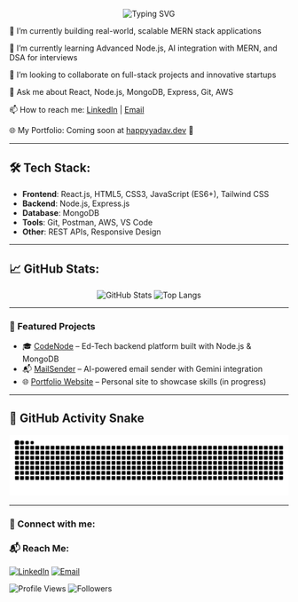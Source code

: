 <p align="center">
  <img src="https://readme-typing-svg.demolab.com?font=Fira+Code&weight=500&size=24&pause=1000&color=00F7FF&center=true&vCenter=true&width=600&lines=Hi+I'm+Happy+Yadav;MERN+Stack+Developer;AI+Enthusiast+%26+Open+Source+Lover;Building+Scalable+Full-Stack+Apps;Let's+Innovate+Together!" alt="Typing SVG" />
</p>


🚀 I’m currently building real-world, scalable MERN stack applications

🌱 I’m currently learning Advanced Node.js, AI integration with MERN, and DSA for interviews

👯 I’m looking to collaborate on full-stack projects and innovative startups

💬 Ask me about React, Node.js, MongoDB, Express, Git, AWS

📫 How to reach me: [LinkedIn](https://www.linkedin.com/in/happyyadav/) | [Email](mailto:happy.yadav.contact@gmail.com)

🌐 My Portfolio: Coming soon at [happyyadav.dev](https://happyyadav.dev) 🚧


---

## 🛠️ Tech Stack:
- **Frontend**: React.js, HTML5, CSS3, JavaScript (ES6+), Tailwind CSS
- **Backend**: Node.js, Express.js
- **Database**: MongoDB
- **Tools**: Git, Postman, AWS, VS Code
- **Other**: REST APIs, Responsive Design

---

## 📈 GitHub Stats:

<p align="center">
  <img src="https://github-readme-stats.vercel.app/api?username=Happyyadav007&show_icons=true&theme=radical" alt="GitHub Stats" height="165">
  <img src="https://github-readme-stats.vercel.app/api/top-langs/?username=Happyyadav007&layout=compact&theme=radical" alt="Top Langs" height="165">
</p>

---

### 🚀 Featured Projects

- 🎓 [CodeNode](https://github.com/Happyyadav007/CodeNode) – Ed-Tech backend platform built with Node.js & MongoDB
- 📬 [MailSender](https://github.com/Happyyadav007/Ai_powered_email_generator_app) – AI-powered email sender with Gemini integration
- 🌐 [Portfolio Website](https://github.com/Happyyadav007/PortfolioWebsite) – Personal site to showcase skills (in progress)


---

## 🐍 GitHub Activity Snake

<p align="center">
  <img src="https://github.com/Happyyadav007/Happyyadav007/blob/output/github-contribution-grid-snake.svg" alt="GitHub Snake" />
</p>

---

### 🔗 Connect with me:

### 📬 Reach Me:

[![LinkedIn](https://img.shields.io/badge/-Happy%20Yadav-blue?style=flat-square&logo=Linkedin&logoColor=white&link=https://linkedin.com/in/happyyadav)](https://linkedin.com/in/happyyadav)
[![Email](https://img.shields.io/badge/-happy.yadav.contact@gmail.com-c14438?style=flat-square&logo=Gmail&logoColor=white&link=mailto:happy.yadav.contact@gmail.com)](mailto:happy.yadav.contact@gmail.com)


![Profile Views](https://komarev.com/ghpvc/?username=Happyyadav007&label=Profile%20views&color=0e75b6&style=flat)
![Followers](https://img.shields.io/github/followers/Happyyadav007?label=Followers&style=social)

